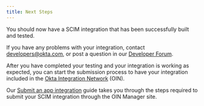 ```yaml
---
title: Next Steps
---
```

You should now have a SCIM integration that has been successfully built and tested.

If you have any problems with your integration, contact <developers@okta.com>, or post a question in our [Developer Forum](https://devforum.okta.com).

After you have completed your testing and your integration is working as expected, you can start the submission process to have your integration included in the [Okta Integration Network](https://www.okta.com/okta-integration-network/) (OIN).

Our [Submit an app integration](/docs/guides/submit-app) guide takes you through the steps required to submit your SCIM integration through the OIN Manager site.
